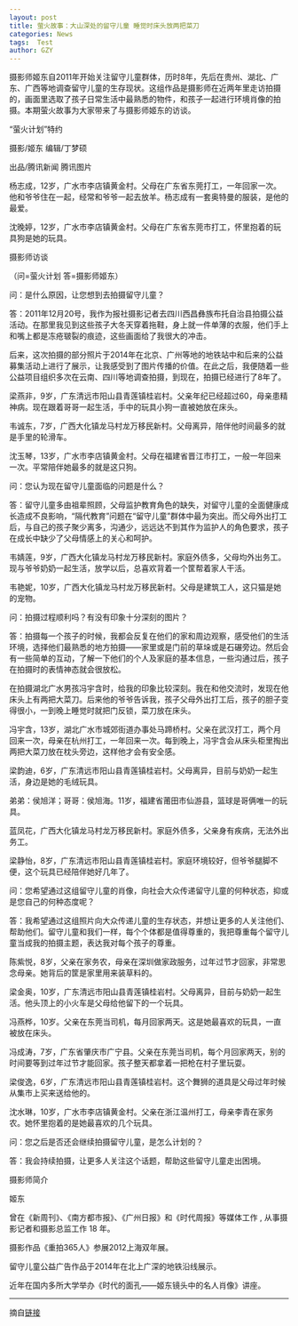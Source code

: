 ```yaml
---
layout: post
title: 萤火故事：大山深处的留守儿童 睡觉时床头放两把菜刀
categories: News
tags:  Test
author: GZY
---
```


摄影师姬东自2011年开始关注留守儿童群体，历时8年，先后在贵州、湖北、广东、广西等地调查留守儿童的生存现状。这组作品是摄影师在近两年里走访拍摄的，画面里选取了孩子日常生活中最熟悉的物件，和孩子一起进行环境肖像的拍摄。本期萤火故事为大家带来了与摄影师姬东的访谈。

“萤火计划”特约

摄影/姬东 编辑/丁梦硕

出品/腾讯新闻 腾讯图片

杨志成，12岁，广水市李店镇黄金村。父母在广东省东莞打工，一年回家一次。他和爷爷住在一起，经常和爷爷一起去放羊。杨志成有一套奥特曼的服装，是他的最爱。

沈晚婷，12岁，广水市李店镇黄金村。父母在广东省东莞市打工，怀里抱着的玩具狗是她的玩具。

摄影师访谈

（问=萤火计划 答=摄影师姬东）

问：是什么原因，让您想到去拍摄留守儿童？

答：2011年12月20号，我作为报社摄影记者去四川西昌彝族布托自治县拍摄公益活动。在那里我见到这些孩子大冬天穿着拖鞋，身上就一件单薄的衣服，他们手上和嘴上都是冻疮皲裂的痕迹，这些画面给了我很大的冲击。

后来，这次拍摄的部分照片于2014年在北京、广州等地的地铁站中和后来的公益募集活动上进行了展示，让我感受到了图片传播的价值。在此之后，我便随着一些公益项目组织多次在云南、四川等地调查拍摄，到现在，拍摄已经进行了8年了。

梁燕非，9岁，广东清远市阳山县青莲镇桂岩村。父亲年纪已经超过60，母亲患精神病。现在跟着哥哥一起生活，手中的玩具小狗一直被她放在床头。

韦诚东，7岁，广西大化镇龙马村龙万移民新村。父母离异，陪伴他时间最多的就是手里的轮滑车。

沈玉琴，13岁，广水市李店镇黄金村。父母在福建省晋江市打工，一般一年回来一次。平常陪伴她最多的就是这只狗。

问：您认为现在留守儿童面临的问题是什么？

答：留守儿童多由祖辈照顾，父母监护教育角色的缺失，对留守儿童的全面健康成长造成不良影响，“隔代教育”问题在“留守儿童”群体中最为突出。而父母外出打工后，与自己的孩子聚少离多，沟通少，远远达不到其作为监护人的角色要求，孩子在成长中缺少了父母情感上的关心和呵护。

韦婧莲，9岁，广西大化镇龙马村龙万移民新村。家庭外债多，父母均外出务工。现与爷爷奶奶一起生活，放学以后，总喜欢背着一个筐帮着家人干活。

韦艳妮，10岁，广西大化镇龙马村龙万移民新村。父母是建筑工人，这只猫是她的宠物。

问：拍摄过程顺利吗？有没有印象十分深刻的图片？

答：拍摄每一个孩子的时候，我都会反复在他们的家和周边观察，感受他们的生活环境，选择他们最熟悉的地方拍摄――家里或是门前的草垛或是石碾旁边。然后会有一些简单的互动，了解一下他们的个人及家庭的基本信息，一些沟通过后，孩子在拍摄时的表情神态就会很放松。

在拍摄湖北广水男孩冯宇含时，给我的印象比较深刻。我在和他交流时，发现在他床头上有两把大菜刀。后来他的爷爷告诉我，孩子父母外出打工后，孩子的胆子变得很小，一到晚上睡觉时就把门反锁，菜刀放在床头。

冯宇含，13岁，湖北广水市城郊街道办事处马蹄桥村。父亲在武汉打工，两个月回来一次，母亲在杭州打工，一年回来一次。每到晚上，冯宇含会从床头柜里掏出两把大菜刀放在枕头旁边，这样他才会有安全感。

梁韵迪，6岁，广东清远市阳山县青莲镇桂岩村。父母离异，目前与奶奶一起生活，身边是她的毛绒玩具。

弟弟：侯旭洋；哥哥：侯旭海。11岁，福建省莆田市仙游县，篮球是哥俩唯一的玩具。

蓝凤花，广西大化镇龙马村龙万移民新村。家庭外债多，父亲身有疾病，无法外出务工。

梁静怡，8岁，广东清远市阳山县青莲镇桂岩村。家庭环境较好，但爷爷腿脚不便，这个玩具已经陪伴她好几年了。

问：您希望通过这组留守儿童的肖像，向社会大众传递留守儿童的何种状态，抑或是您自己的何种态度呢？

答：我希望通过这组照片向大众传递儿童的生存状态，并想让更多的人关注他们、帮助他们。留守儿童和我们一样，每个个体都是值得尊重的，我把尊重每个留守儿童当成我的拍摄主题，表达我对每个孩子的尊重。

陈紫悦，8岁，父亲在家务农，母亲在深圳做家政服务，过年过节才回家，非常思念母亲。她背后的筐是家里用来装草料的。

梁金奥，10岁，广东清远市阳山县青莲镇桂岩村。父母离异，目前与奶奶一起生活。他头顶上的小火车是父母给他留下的一个玩具。

冯燕桦，10岁。父亲在东莞当司机，每月回家两天。这是她最喜欢的玩具，一直被放在床头。

冯成涛，7岁，广东省肇庆市广宁县。父亲在东莞当司机，每个月回家两天，别的时间要等到过年过节才能回家。孩子整天都拿着一把枪在村子里玩耍。

梁俊逸，6岁，广东清远市阳山县青莲镇桂岩村。这个舞狮的道具是父母过年时候从集市上买来送给他的。

沈水琳，10岁，广水市李店镇黄金村。父亲在浙江温州打工，母亲李青在家务农。她怀里抱着的是她最喜欢的几个玩具。

问：您之后是否还会继续拍摄留守儿童，是怎么计划的？

答：我会持续拍摄，让更多人关注这个话题，帮助这些留守儿童走出困境。

摄影师简介

姬东

曾在《新周刊》、《南方都市报》、《广州日报》和《时代周报》等媒体工作 , 从事摄影记者和摄影总监工作 18 年。

摄影作品《重拍365人》参展2012上海双年展。

留守儿童公益广告作品于2014年在北上广深的地铁沿线展示。

近年在国内多所大学举办《时代的面孔――姬东镜头中的名人肖像》讲座。

*****

摘自[链接](http://new.qq.com/omn/20190130/20190130A0MB5I.html)
